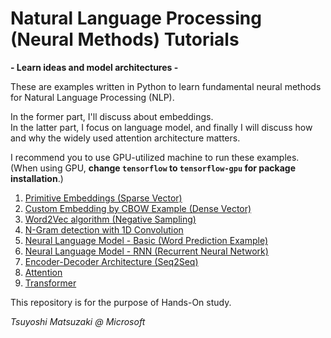 # Natural Language Processing (Neural Methods) Tutorials

**\- Learn ideas and model architectures \-**

These are examples written in Python to learn fundamental neural methods for Natural Language Processing (NLP).

In the former part, I'll discuss about embeddings.<br>
In the latter part, I focus on language model, and finally I will discuss how and why the widely used attention architecture matters.

I recommend you to use GPU-utilized machine to run these examples.<br>
(When using GPU, **change ```tensorflow``` to ```tensorflow-gpu``` for package installation**.)

1. [Primitive Embeddings (Sparse Vector)](./01_sparse_vector.ipynb)
2. [Custom Embedding by CBOW Example (Dense Vector)](./02_custom_embedding.ipynb)
3. [Word2Vec algorithm (Negative Sampling)](./03_word2vec.ipynb)
4. [N-Gram detection with 1D Convolution](./04_ngram_cnn.ipynb)
5. [Neural Language Model - Basic (Word Prediction Example)](./05_language_model_basic.ipynb)
6. [Neural Language Model - RNN (Recurrent Neural Network)](./06_language_model_rnn.ipynb)
7. [Encoder-Decoder Architecture (Seq2Seq)](./07_encoder_decoder.ipynb)
8. [Attention](./08_attention.ipynb)
9. [Transformer](./09_transformer.ipynb)

This repository is for the purpose of Hands-On study.

*Tsuyoshi Matsuzaki @ Microsoft*

